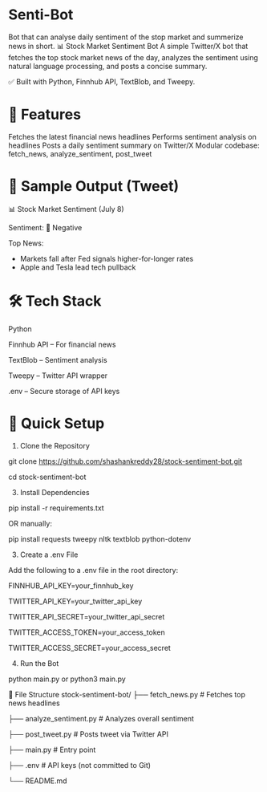 # Senti-Bot
Bot that can analyse daily sentiment of the stop market and summerize news in short.
📊 Stock Market Sentiment Bot
A simple Twitter/X bot that fetches the top stock market news of the day, analyzes the sentiment using natural language processing, and posts a concise summary.

✅ Built with Python, Finnhub API, TextBlob, and Tweepy.
# 🚀 Features
Fetches the latest financial news headlines
Performs sentiment analysis on headlines
Posts a daily sentiment summary on Twitter/X
Modular codebase: fetch_news, analyze_sentiment, post_tweet

# 📸 Sample Output (Tweet)

📊 Stock Market Sentiment (July 8)

Sentiment: 🔴 Negative

Top News:

- Markets fall after Fed signals higher-for-longer rates
- Apple and Tesla lead tech pullback

# 🛠️ Tech Stack
Python

Finnhub API – For financial news

TextBlob – Sentiment analysis

Tweepy – Twitter API wrapper

.env – Secure storage of API keys


# 🧪 Quick Setup

1. Clone the Repository

git clone https://github.com/shashankreddy28/stock-sentiment-bot.git

cd stock-sentiment-bot

3. Install Dependencies

pip install -r requirements.txt

OR manually:

pip install requests tweepy nltk textblob python-dotenv

3. Create a .env File
   
Add the following to a .env file in the root directory:

FINNHUB_API_KEY=your_finnhub_key

TWITTER_API_KEY=your_twitter_api_key

TWITTER_API_SECRET=your_twitter_api_secret

TWITTER_ACCESS_TOKEN=your_access_token

TWITTER_ACCESS_SECRET=your_access_secret

4. Run the Bot

python main.py or python3 main.py

🧰 File Structure
stock-sentiment-bot/
├── fetch_news.py           # Fetches top news headlines

├── analyze_sentiment.py    # Analyzes overall sentiment

├── post_tweet.py           # Posts tweet via Twitter API

├── main.py                 # Entry point

├── .env                    # API keys (not committed to Git)

└── README.md
